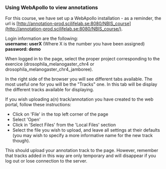 ### Using WebApollo to view annotations

For this course, we have set up a WebApollo installation - as a reminder, the url is [http://annotation-prod.scilifelab.se:8080/NBIS_course](http://annotation-prod.scilifelab.se:8080/NBIS_course/).

Login information are the following:<br/> 
**username: userX**  (Where X is the number you have been assigned)<br/> 
**password: demo** <br/> 

When logged in to the page, select the proper project corresponding to the exercice (drosophila_melanogaster_chr4 or drosophila_melanogaster_chr4_jamboree).

In the right side of the browser you will see different tabs available. The most useful one for you will be the "Tracks" one. In this tab will be display the different tracks available for displaying.

If you wish uploading a(n) track/annotation you have created to the web portal, follow these instructions:

- Click on 'File' in the top left corner of the page  
- Select 'Open'  
- Click in 'Select Files' from the 'Local Files' section  
- Select the file you wish to upload, and leave all settings at their defaults (you may wish to specify a more informative name for the new track though).

This should upload your annotation track to the page. However, remember that tracks added in this way are only temporary and will disappear if you log out or lose connection to the server.
